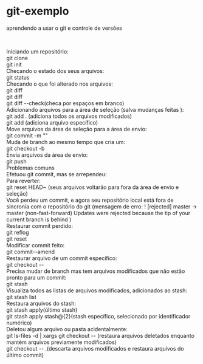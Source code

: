 # git-exemplo
aprendendo a usar o git
e controle de versões

<br>

Iniciando um repositório:
<br>
git clone
<br>
git init
<br>
Checando o estado dos seus arquivos:
<br>
git status
<br>
Checando o que foi alterado nos arquivos:
<br>
git diff
<br>
git diff <arquivo>
<br>
git diff --check(checa por espaços em branco)
<br>
Adicionando arquivos para a área de seleção (salva mudanças feitas ):
<br>
git add . (adiciona todos os arquivos modificados)
<br>
git add <arquivo> (adiciona arquivo específico)
<br>
Move arquivos da área de seleção para a área de envio:
<br>
git commit -m "<mensagem>"
<br>
Muda de branch ao mesmo tempo que cria um:
<br>
git checkout -b <nome-do-branch>
<br>
Envia arquivos da área de envio:
<br>
git push
<br>
Problemas comuns
<br>
Efetuou git commit, mas se arrependeu:
<br>
Para reverter:
<br>
git reset HEAD~ (seus arquivos voltarão para fora da área de envio e seleção)
<br>
Você perdeu um commit, e agora seu repositório local está fora de sincronia com o repositório do git (mensagem de erro: ! [rejected] master -> master (non-fast-forward) Updates were rejected because the tip of your current branch is behind )
<br>
Restaurar commit perdido:
<br>
git reflog
<br>
git reset <commit-sha>
<br>
Modificar commit feito:
<br>
git commit--amend
<br>
Restaurar arquivo de um commit específico:
<br>
git checkout <commit-sha> -- <arquivo>
<br>
Precisa mudar de branch mas tem arquivos modificados que não estão pronto para um commit:
<br>
git stash
<br>
Visualiza todos as listas de arquivos modificados, adicionados ao stash:
<br>
git stash list
<br>
Restaura arquivos do stash:
<br>
git stash apply(último stash)
<br>
git stash apply stash@{2}(stash específico, selecionado por identificador numérico)
<br>
Deletou algum arquivo ou pasta acidentalmente:
<br>
git ls-files -d | xargs git checkout -- (restaura arquivos deletados enquanto mantém arquivos previamente modificados)
<br>
git checkout -- .(descarta arquivos modificados e restaura arquivos do último commit)
<br>
